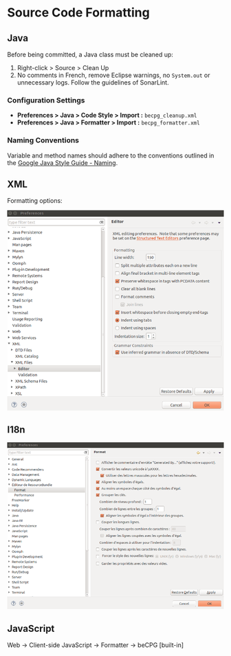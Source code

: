 # Source Code Formatting

## Java

Before being committed, a Java class must be cleaned up:

1. Right-click > Source > Clean Up
2. No comments in French, remove Eclipse warnings, no `System.out` or unnecessary logs. Follow the guidelines of SonarLint.

### Configuration Settings

* **Preferences > Java > Code Style > Import :** `becpg_cleanup.xml`
* **Preferences > Java > Formatter > Import :** `becpg_formatter.xml`

### Naming Conventions

Variable and method names should adhere to the conventions outlined in the [Google Java Style Guide - Naming](https://google.github.io/styleguide/javaguide.html#s5-naming).

## XML

Formatting options:

![Format XML](assets/format_xml.png)

## I18n

![Format I18n](assets/format_i18n.png)

## JavaScript

Web -> Client-side JavaScript -> Formatter -> beCPG [built-in]
